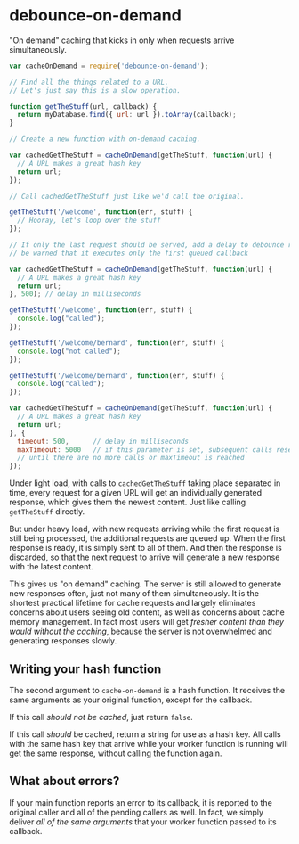 # debounce-on-demand

"On demand" caching that kicks in only when requests arrive simultaneously.

```javascript
var cacheOnDemand = require('debounce-on-demand');

// Find all the things related to a URL.
// Let's just say this is a slow operation.

function getTheStuff(url, callback) {
  return myDatabase.find({ url: url }).toArray(callback);
}

// Create a new function with on-demand caching.

var cachedGetTheStuff = cacheOnDemand(getTheStuff, function(url) {
  // A URL makes a great hash key
  return url;
});

// Call cachedGetTheStuff just like we'd call the original.

getTheStuff('/welcome', function(err, stuff) {
  // Hooray, let's loop over the stuff
});

// If only the last request should be served, add a delay to debounce requests
// be warned that it executes only the first queued callback

var cachedGetTheStuff = cacheOnDemand(getTheStuff, function(url) {
  // A URL makes a great hash key
  return url;
}, 500); // delay in milliseconds

getTheStuff('/welcome', function(err, stuff) {
  console.log("called");
});

getTheStuff('/welcome/bernard', function(err, stuff) {
  console.log("not called");
});

getTheStuff('/welcome/bernard', function(err, stuff) {
  console.log("called");
});

var cachedGetTheStuff = cacheOnDemand(getTheStuff, function(url) {
  // A URL makes a great hash key
  return url;
}, {
  timeout: 500,      // delay in milliseconds
  maxTimeout: 5000   // if this parameter is set, subsequent calls reset timeout
  // until there are no more calls or maxTimeout is reached
});

```

Under light load, with calls to `cachedGetTheStuff` taking place separated in time, every request for a given URL will get an individually generated response, which gives them the newest content. Just like calling `getTheStuff` directly.

But under heavy load, with new requests arriving while the first request is still being processed, the additional requests are queued up. When the first response is ready, it is simply sent to all of them. And then the response is discarded, so that the next request to arrive will generate a new response with the latest content.

This gives us "on demand" caching. The server is still allowed to generate new responses often, just not many of them simultaneously. It is the shortest practical lifetime for cache requests and largely eliminates concerns about users seeing old content, as well as concerns about cache memory management. In fact most users will get *fresher content than they would without the caching*, because the server is not overwhelmed and generating responses slowly.

## Writing your hash function

The second argument to `cache-on-demand` is a hash function. It receives the same arguments as your original function, except for the callback.

If this call *should not be cached*, just return `false`.

If this call *should* be cached, return a string for use as a hash key. All calls with the same hash key that arrive while your worker function is running will get the same response, without calling the function again.

## What about errors?

If your main function reports an error to its callback, it is reported to the original caller and all of the pending callers as well. In fact, we simply deliver *all of the same arguments* that your worker function passed to its callback.

